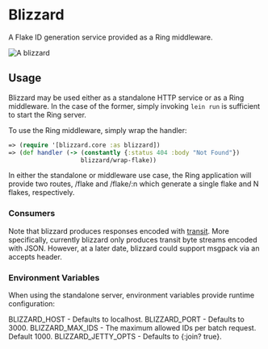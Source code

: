 # Blizzard

A Flake ID generation service provided as a Ring middleware.

![A blizzard](http://upload.wikimedia.org/wikipedia/commons/0/0d/Blizzard2_-_NOAA.jpg)

## Usage

Blizzard may be used either as a standalone HTTP service or as a Ring
middleware. In the case of the former, simply invoking `lein run` is sufficient
to start the Ring server.

To use the Ring middleware, simply wrap the handler:

```clojure
=> (require '[blizzard.core :as blizzard])
=> (def handler (-> (constantly {:status 404 :body "Not Found"})
                    blizzard/wrap-flake))
```

In either the standalone or middleware use case, the Ring application will
provide two routes, /flake and /flake/:n which generate a single flake and N
flakes, respectively.

### Consumers

Note that blizzard produces responses encoded with [transit](https://github.com/cognitect/transit-clj). More specifically, currently blizzard only produces transit byte
streams encoded with JSON. However, at a later date, blizzard could support
msgpack via an accepts header.

### Environment Variables

When using the standalone server, environment variables provide runtime
configuration:

  BLIZZARD_HOST       - Defaults to localhost.
  BLIZZARD_PORT       - Defaults to 3000.
  BLIZZARD_MAX_IDS    - The maximum allowed IDs per batch request. Default
                        1000.
  BLIZZARD_JETTY_OPTS - Defaults to {:join? true}.
